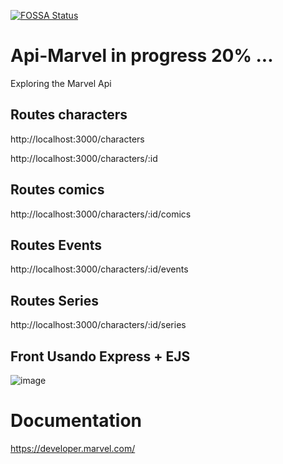 [![FOSSA Status](https://app.fossa.com/api/projects/git%2Bgithub.com%2FBoscoBecker%2FApi-Marvel.svg?type=shield)](https://app.fossa.com/projects/git%2Bgithub.com%2FBoscoBecker%2FAApi-Marvel?ref=badge_shield)
# Api-Marvel in progress 20% ...

Exploring the Marvel Api

## Routes characters

http://localhost:3000/characters

http://localhost:3000/characters/:id

## Routes comics
http://localhost:3000/characters/:id/comics

## Routes Events
http://localhost:3000/characters/:id/events

## Routes Series
http://localhost:3000/characters/:id/series


## Front Usando Express + EJS


![image](https://user-images.githubusercontent.com/6303278/168331526-b4285449-e6af-4b2e-9a92-561335c33904.png)



# Documentation

https://developer.marvel.com/
